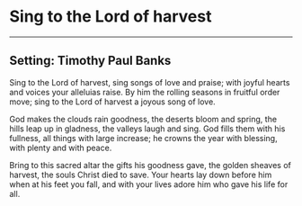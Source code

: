 # Sing to the Lord of harvest

***

## Setting: Timothy Paul Banks

Sing to the Lord of harvest,
sing songs of love and praise;
with joyful hearts and voices
your alleluias raise.
By him the rolling seasons
in fruitful order move;
sing to the Lord of harvest
a joyous song of love.

God makes the clouds rain goodness,
the deserts bloom and spring,
the hills leap up in gladness,
the valleys laugh and sing.
God fills them with his fullness,
all things with large increase;
he crowns the year with blessing,
with plenty and with peace.

Bring to this sacred altar
the gifts his goodness gave,
the golden sheaves of harvest,
the souls Christ died to save.
Your hearts lay down before him
when at his feet you fall,
and with your lives adore him
who gave his life for all.